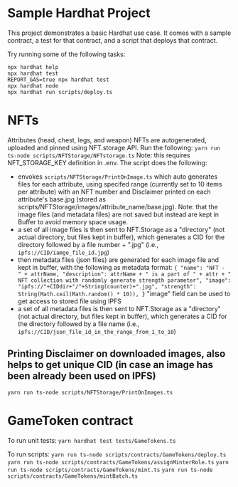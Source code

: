 # Sample Hardhat Project

This project demonstrates a basic Hardhat use case. It comes with a sample contract, a test for that contract, and a script that deploys that contract.

Try running some of the following tasks:

```shell
npx hardhat help
npx hardhat test
REPORT_GAS=true npx hardhat test
npx hardhat node
npx hardhat run scripts/deploy.ts
```

# NFTs
Attributes (head, chest, legs, and weapon) NFTs are autogenerated, uploaded and pinned using NFT.storage API.
Run the following:
`yarn run ts-node scripts/NFTStorage/NFTstorage.ts`
Note: this requires NFT_STORAGE_KEY definition in .env.
The script does the following:
- envokes `scripts/NFTStorage/PrintOnImage.ts` which auto generates files for each attribute, using specifed range (currently set to 10 items per attribute) with an NFT number and Disclaimer printed on each attribute's base.jpg (stored as scripts/NFTStorage/images/attribute_name/base.jpg). Note: that the image files (and metadata files) are not saved but instead are kept in Buffer to avoid memory space usage.
- a set of all image files is then sent to NFT.Storage as a "directory" (not actual directory, but files kept in buffer), which generates a CID for the directory followed by a file number + ".jpg" (i.e., `ipfs://CID/iamge_file_id.jpg`)
- then metadata files (json files) are generated for each image file and kept in buffer, with the following as metadata format:
`{
    "name": "NFT - " + attrName,
    "description": attrName + " is a part of " + attr + " NFT collection with randomly generate strength parameter",
    "image": "ipfs://"+CIDdir+"/"+String(counter)+".jpg",
    "strength": String(Math.ceil(Math.random() * 10)),
}`
"image" field can be used to get access to stored file using IPFS
- a set of all metadata files is then sent to NFT.Storage as a "directory" (not actual directory, but files kept in buffer), which generates a CID for the directory followed by a file name (i.e., `ipfs://CID/json_file_id_in_the_range_from_1_to_10`)

## Printing Disclaimer on downloaded images, also helps to get unique CID (in case an image has been already been used on IPFS)
`yarn run ts-node scripts/NFTStorage/PrintOnImages.ts`

# GameToken contract
To run unit tests:
`yarn hardhat test tests/GameTokens.ts`

To run scripts:
`yarn run ts-node scripts/contracts/GameTokens/deploy.ts`
`yarn run ts-node scripts/contracts/GameTokens/assignMinterRole.ts`
`yarn run ts-node scripts/contracts/GameTokens/mint.ts`
`yarn run ts-node scripts/contracts/GameTokens/mintBatch.ts`